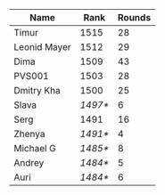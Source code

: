 Name|Rank|Rounds
----|----|------
Timur |1515|28
Leonid Mayer |1512|29
Dima|1509|43
PVS001|1503|28
Dmitry Kha|1500|25
Slava|*1497\**|6
Serg|1491|16
Zhenya|*1491\**|4
Michael G|*1485\**|8
Andrey|*1484\**|5
Auri|*1484\**|6
